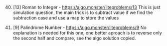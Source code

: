 40. [13] Roman to Integer - https://algo.monster/liteproblems/13
    This is just simulation question, the main trick is to subtract value if we find the subtraction case and use a map to store the values

41. [9] Palindrome Number - https://algo.monster/liteproblems/9
    No explanation is needed for this one, one better aproach is to reverse only the second half and compare, see the algo solution copied.

    